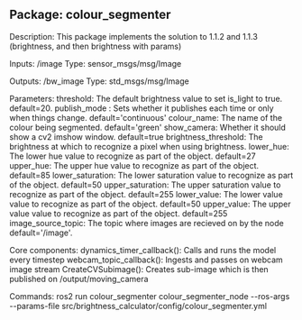 Package: colour_segmenter
-------------------------------------------------------------------
Description: This package implements the solution to 1.1.2 and 1.1.3 (brightness, and then brightness with params)

Inputs:
/image
    Type: sensor_msgs/msg/Image

Outputs:
/bw_image
    Type: std_msgs/msg/Image

Parameters:
        threshold: The default brightness value to set is_light to true. default=20.
        publish_mode : Sets whether it publishes each time or only when things change. default='continuous'
        colour_name: The name of the colour being segmented. default='green'
        show_camera: Whether it should show a cv2 imshow window. default=true
        brightness_threshold: The brightness at which to recognize a pixel when using brightness.
        lower_hue: The lower hue value to recognize as part of the object. default=27
        upper_hue: The upper hue value to recognize as part of the object. default=85
        lower_saturation: The lower saturation value to recognize as part of the object. default=50
        upper_saturation: The upper saturation value to recognize as part of the object. default=255
        lower_value: The lower value value to recognize as part of the object. default=50
        upper_value: The upper value value to recognize as part of the object. default=255
        image_source_topic: The topic where images are recieved on by the node default='/image'.

Core components: 
        dynamics_timer_callback(): Calls and runs the model every timestep
        webcam_topic_callback(): Ingests and passes on webcam image stream
        CreateCVSubimage(): Creates sub-image which is then published on /output/moving_camera

Commands:
ros2 run colour_segmenter colour_segmenter_node --ros-args --params-file src/brightness_calculator/config/colour_segmenter.yml

